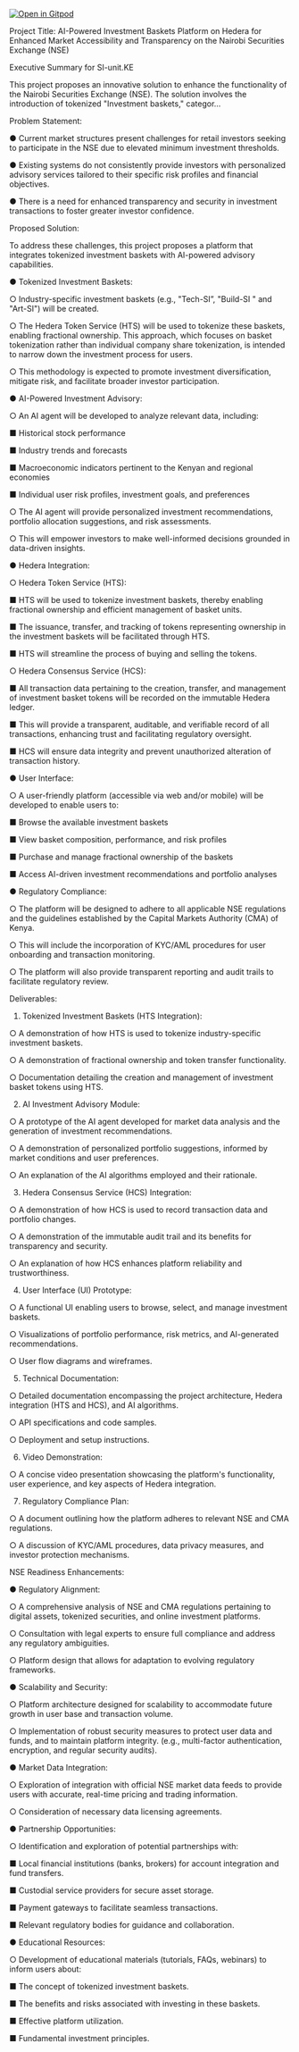 [![Open in Gitpod](https://gitpod.io/button/open-in-gitpod.svg)](https://gitpod.io/#https://github.com/Pecylcodes/SI-unit.KE)

Project Title: AI-Powered Investment Baskets Platform on Hedera for Enhanced Market Accessibility and Transparency on the Nairobi Securities Exchange (NSE)

Executive Summary for SI-unit.KE

This project proposes an innovative solution to enhance the functionality of the Nairobi Securities Exchange (NSE). The solution involves the introduction of tokenized "Investment baskets," categor...

Problem Statement:

● Current market structures present challenges for retail investors seeking to participate in the NSE due to elevated minimum investment thresholds.

● Existing systems do not consistently provide investors with personalized advisory services tailored to their specific risk profiles and financial objectives.

● There is a need for enhanced transparency and security in investment transactions to foster greater investor confidence.

Proposed Solution:

To address these challenges, this project proposes a platform that integrates tokenized investment baskets with AI-powered advisory capabilities.

● Tokenized Investment Baskets:

○ Industry-specific investment baskets (e.g., "Tech-SI”, "Build-SI " and "Art-SI") will be created.

○ The Hedera Token Service (HTS) will be used to tokenize these baskets, enabling fractional ownership. This approach, which focuses on basket tokenization rather than individual company share tokenization, is intended to narrow down the investment process for users.

○ This methodology is expected to promote investment diversification, mitigate risk, and facilitate broader investor participation.

● AI-Powered Investment Advisory:

○ An AI agent will be developed to analyze relevant data, including:

■ Historical stock performance

■ Industry trends and forecasts

■ Macroeconomic indicators pertinent to the Kenyan and regional economies

■ Individual user risk profiles, investment goals, and preferences

○ The AI agent will provide personalized investment recommendations, portfolio allocation suggestions, and risk assessments.

○ This will empower investors to make well-informed decisions grounded in data-driven insights.

● Hedera Integration:

○ Hedera Token Service (HTS):

■ HTS will be used to tokenize investment baskets, thereby enabling fractional ownership and efficient management of basket units.

■ The issuance, transfer, and tracking of tokens representing ownership in the investment baskets will be facilitated through HTS.

■ HTS will streamline the process of buying and selling the tokens.

○ Hedera Consensus Service (HCS):

■ All transaction data pertaining to the creation, transfer, and management of investment basket tokens will be recorded on the immutable Hedera ledger.

■ This will provide a transparent, auditable, and verifiable record of all transactions, enhancing trust and facilitating regulatory oversight.

■ HCS will ensure data integrity and prevent unauthorized alteration of transaction history.

● User Interface:

○ A user-friendly platform (accessible via web and/or mobile) will be developed to enable users to:

■ Browse the available investment baskets

■ View basket composition, performance, and risk profiles

■ Purchase and manage fractional ownership of the baskets

■ Access AI-driven investment recommendations and portfolio analyses

● Regulatory Compliance:

○ The platform will be designed to adhere to all applicable NSE regulations and the guidelines established by the Capital Markets Authority (CMA) of Kenya.

○ This will include the incorporation of KYC/AML procedures for user onboarding and transaction monitoring.

○ The platform will also provide transparent reporting and audit trails to facilitate regulatory review.

Deliverables:

1. Tokenized Investment Baskets (HTS Integration):

○ A demonstration of how HTS is used to tokenize industry-specific investment baskets.

○ A demonstration of fractional ownership and token transfer functionality.

○ Documentation detailing the creation and management of investment basket tokens using HTS.

2. AI Investment Advisory Module:

○ A prototype of the AI agent developed for market data analysis and the generation of investment recommendations.

○ A demonstration of personalized portfolio suggestions, informed by market conditions and user preferences.

○ An explanation of the AI algorithms employed and their rationale.

3. Hedera Consensus Service (HCS) Integration:

○ A demonstration of how HCS is used to record transaction data and portfolio changes.

○ A demonstration of the immutable audit trail and its benefits for transparency and security.

○ An explanation of how HCS enhances platform reliability and trustworthiness.

4. User Interface (UI) Prototype:

○ A functional UI enabling users to browse, select, and manage investment baskets.

○ Visualizations of portfolio performance, risk metrics, and AI-generated recommendations.

○ User flow diagrams and wireframes.

5. Technical Documentation:

○ Detailed documentation encompassing the project architecture, Hedera integration (HTS and HCS), and AI algorithms.

○ API specifications and code samples.

○ Deployment and setup instructions.

6. Video Demonstration:

○ A concise video presentation showcasing the platform's functionality, user experience, and key aspects of Hedera integration.

7. Regulatory Compliance Plan:

○ A document outlining how the platform adheres to relevant NSE and CMA regulations.

○ A discussion of KYC/AML procedures, data privacy measures, and investor protection mechanisms.

NSE Readiness Enhancements:

● Regulatory Alignment:

○ A comprehensive analysis of NSE and CMA regulations pertaining to digital assets, tokenized securities, and online investment platforms.

○ Consultation with legal experts to ensure full compliance and address any regulatory ambiguities.

○ Platform design that allows for adaptation to evolving regulatory frameworks.

● Scalability and Security:

○ Platform architecture designed for scalability to accommodate future growth in user base and transaction volume.

○ Implementation of robust security measures to protect user data and funds, and to maintain platform integrity. (e.g., multi-factor authentication, encryption, and regular security audits).

● Market Data Integration:

○ Exploration of integration with official NSE market data feeds to provide users with accurate, real-time pricing and trading information.

○ Consideration of necessary data licensing agreements.

● Partnership Opportunities:

○ Identification and exploration of potential partnerships with:

■ Local financial institutions (banks, brokers) for account integration and fund transfers.

■ Custodial service providers for secure asset storage.

■ Payment gateways to facilitate seamless transactions.

■ Relevant regulatory bodies for guidance and collaboration.

● Educational Resources:

○ Development of educational materials (tutorials, FAQs, webinars) to inform users about:

■ The concept of tokenized investment baskets.

■ The benefits and risks associated with investing in these baskets.

■ Effective platform utilization.

■ Fundamental investment principles.






